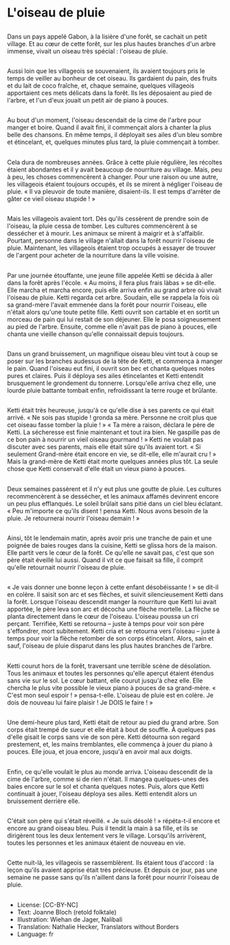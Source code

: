 # L'oiseau de pluie

##
Dans un pays appelé Gabon, à la
lisière d'une forêt, se cachait un
petit village. Et au cœur de cette
forêt, sur les plus hautes branches
d'un arbre immense, vivait un
oiseau très spécial : l'oiseau de
pluie.

##
Aussi loin que les villageois se
souvenaient, ils avaient toujours
pris le temps de veiller au bonheur
de cet oiseau. Ils gardaient du pain,
des fruits et du lait de coco fraîche,
et, chaque semaine, quelques
villageois apportaient ces mets
délicats dans la forêt. Ils les
déposaient au pied de l'arbre, et
l'un d'eux jouait un petit air de
piano à pouces.

##
Au bout d'un moment, l'oiseau
descendait de la cime de l'arbre
pour manger et boire. Quand il avait
fini, il commençait alors à chanter
la plus belle des chansons.
En même temps, il déployait ses
ailes d'un bleu sombre et
étincelant, et, quelques minutes
plus tard, la pluie commençait à
tomber.

##
Cela dura de nombreuses années. Grâce à cette
pluie régulière, les récoltes étaient abondantes et il y
avait beaucoup de nourriture au village.
Mais, peu à peu, les choses commencèrent à
changer. Pour une raison ou une autre, les villageois
étaient toujours occupés, et ils se mirent à négliger
l'oiseau de pluie. « Il va pleuvoir de toute manière,
disaient-ils. Il est temps d'arrêter de gâter ce vieil
oiseau stupide ! »

##
Mais les villageois avaient tort. Dès
qu'ils cessèrent de prendre soin de
l'oiseau, la pluie cessa de tomber.
Les cultures commencèrent à se
dessécher et à mourir. Les animaux
se mirent à maigrir et à s'affaiblir.
Pourtant, personne dans le village
n'allait dans la forêt nourrir l'oiseau
de pluie. Maintenant, les villageois
étaient trop occupés à essayer de
trouver de l'argent pour acheter de
la nourriture dans la ville voisine.

##
Par une journée étouffante, une jeune fille appelée Ketti se décida
à aller dans la forêt après l'école. « Au moins, il fera plus frais làbas » se dit-elle. Elle marcha et marcha encore, puis elle arriva
enfin au grand arbre où vivait l'oiseau de pluie. Ketti regarda cet
arbre.
Soudain, elle se rappela la fois où sa grand-mère l'avait emmenée
dans la forêt pour nourrir l'oiseau, elle n'était alors qu'une toute
petite fille. Ketti ouvrit son cartable et en sortit un morceau de
pain qui lui restait de son déjeuner. Elle le posa soigneusement au
pied de l'arbre. Ensuite, comme elle n'avait pas de piano à pouces,
elle chanta une vieille chanson qu'elle connaissait depuis toujours.

##
Dans un grand bruissement, un
magnifique oiseau bleu vint tout à
coup se poser sur les branches audessus de la tête de Ketti, et
commença à manger le pain. Quand
l'oiseau eut fini, il ouvrit son bec et
chanta quelques notes pures et
claires.
Puis il déploya ses ailes étincelantes
et Ketti entendit brusquement le
grondement du tonnerre.
Lorsqu'elle arriva chez elle, une
lourde pluie battante tombait enfin,
refroidissant la terre rouge et
brûlante.

##
Ketti était très heureuse, jusqu'à ce qu'elle dise à ses parents ce
qui était arrivé. « Ne sois pas stupide ! gronda sa mère. Personne
ne croit plus que cet oiseau fasse tomber la pluie ! »
« Ta mère a raison, déclara le père de Ketti. La sécheresse est finie
maintenant et tout ira bien. Ne gaspille pas de ce bon pain à
nourrir un vieil oiseau gourmand ! »
Ketti ne voulait pas discuter avec ses parents, mais elle était sûre
qu'ils avaient tort. « Si seulement Grand-mère était encore en vie,
se dit-elle, elle m'aurait cru ! » Mais la grand-mère de Ketti était
morte quelques années plus tôt. La seule chose que Ketti
conservait d'elle était un vieux piano à pouces.

##
Deux semaines passèrent et il n'y
eut plus une goutte de pluie. Les
cultures recommencèrent à se
dessécher, et les animaux affamés
devinrent encore un peu plus
efflanqués. Le soleil brûlait sans
pitié dans un ciel bleu éclatant.
« Peu m'importe ce qu'ils disent !
pensa Ketti. Nous avons besoin de
la pluie. Je retournerai nourrir
l'oiseau demain ! »

##
Ainsi, tôt le lendemain matin, après
avoir pris une tranche de pain et
une poignée de baies rouges dans
la cuisine, Ketti se glissa hors de la
maison. Elle partit vers le cœur de
la forêt.
Ce qu'elle ne savait pas, c'est que
son père était éveillé lui aussi.
Quand il vit ce que faisait sa fille, il
comprit qu'elle retournait nourrir
l'oiseau de pluie.

##
« Je vais donner une bonne leçon à cette enfant désobéissante ! »
se dit-il en colère. Il saisit son arc et ses flèches, et suivit
silencieusement Ketti dans la forêt.
Lorsque l'oiseau descendit manger la nourriture que Ketti lui avait
apportée, le père leva son arc et décocha une flèche mortelle. La
flèche se planta directement dans le cœur de l'oiseau. L'oiseau
poussa un cri perçant.
Terrifiée, Ketti se retourna – juste à temps pour voir son père
s'effondrer, mort subitement. Ketti cria et se retourna vers l'oiseau – juste à temps pour voir la flèche retomber de son corps
étincelant. Alors, sain et sauf, l'oiseau de pluie disparut dans les
plus hautes branches de l'arbre.

##
Ketti courut hors de la forêt,
traversant une terrible scène de
désolation. Tous les animaux et
toutes les personnes qu'elle aperçut
étaient étendus sans vie sur le sol.
Le cœur battant, elle courut jusqu'à
chez elle.
Elle chercha le plus vite possible le
vieux piano à pouces de sa grand-mère. « C'est mon seul espoir ! »
pensa-t-elle. L'oiseau de pluie est
en colère. Je dois de nouveau lui
faire plaisir ! Je DOIS le faire ! »

##
Une demi-heure plus tard, Ketti
était de retour au pied du grand
arbre. Son corps était trempé de
sueur et elle était à bout de souffle.
À quelques pas d'elle gisait le corps
sans vie de son père.
Ketti détourna son regard
prestement, et, les mains
tremblantes, elle commença à jouer
du piano à pouces.
Elle joua, et joua encore, jusqu'à en
avoir mal aux doigts.

##
Enfin, ce qu'elle voulait le plus au
monde arriva. L'oiseau descendit de
la cime de l'arbre, comme si de rien
n'était. Il mangea quelques-unes
des baies encore sur le sol et
chanta quelques notes. Puis, alors
que Ketti continuait à jouer, l'oiseau
déploya ses ailes. Ketti entendit
alors un bruissement derrière elle.

##
C'était son père qui s'était réveillé.
« Je suis désolé ! » répéta-t-il
encore et encore au grand oiseau
bleu.
Puis il tendit la main à sa fille, et ils
se dirigèrent tous les deux
lentement vers le village. Lorsqu'ils
arrivèrent, toutes les personnes et
les animaux étaient de nouveau en
vie.

##
Cette nuit-là, les villageois se
rassemblèrent. Ils étaient tous
d'accord : la leçon qu'ils avaient
apprise était très précieuse. Et
depuis ce jour, pas une semaine ne
passe sans qu'ils n'aillent dans la
forêt pour nourrir l'oiseau de pluie.

##
* License: [CC-BY-NC]
* Text: Joanne Bloch (retold folktale)
* Illustration: Wiehan de Jager, Nalibali
* Translation: Nathalie Hecker, Translators without Borders
* Language: fr

